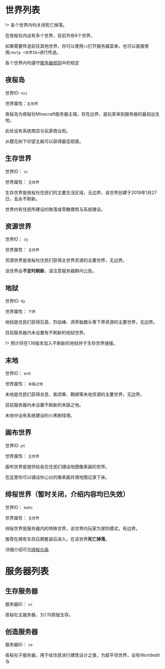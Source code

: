 # 世界列表

!> 各个世界内均关闭死亡掉落。

在夜桜社内设有多个世界，目前共有6个世界。

如果需要传送前往其他世界，你可以使用`/z`打开服务器菜单，也可以直接使用`/mvtp <世界ID>`进行传送。

各个世界内均遵守[服务器规则](NS_Server/rules.md)中的规定

## 夜桜岛

世界ID: `nsi`

世界属性：`主世界`

夜桜岛为夜桜社Minecraft服务器主城，存在边界，是玩家来到服务器的最初出生地。

此处设有系统商店与玩家商业街。

从樱花树下仰望主殿可以获得最佳观感。

## 生存世界

世界ID： `sc`

世界属性： `主世界`

生存世界是夜桜社住民们的主要生活区域，无边界，该世界创建于2019年1月27日，且永不刷新。

世界内有住民所建设的聚落或零散建筑与系统建设。

## 资源世界

世界ID： `zy`

世界属性： `主世界`

资源世界是夜桜社住民们获得主世界资源的主要世界，无边界。

该世界会**不定时刷新**，请注意服务器群内公告。

## 地狱

世界ID: `dy`

世界属性： `下界`

地狱是住民们获得石英、烈焰棒、凋零骷髅头等下界资源的主要世界，无边界。

目前服务器内未设置有不刷新的地狱世界。

!> 预计将在1.16版本加入不刷新的地狱并于生存世界链接。

## 末地

世界ID： `end`

世界属性： `末路之地`

末地是住民们获得龙息、紫颂果、鞘翅等末地资源的主要世界，无边界。

目前服务器内未设置不刷新的末路之地。

末地中设有系统建设的小黑刷怪塔。

## 画布世界

世界ID: `pt`

世界属性： `主世界`

画布世界是提供给各位住民们铺设地图像素画的世界。

在这里你可以铺设你心仪的像素画并用地图记录下来。

## 绯桜世界（暂时关闭，介绍内容均已失效）

世界ID： `mobs`

世界属性： `主世界`

绯桜世界是服务器内的特殊世界，该世界内玩家为冒险模式，有边界。

推荐在拥有生存后期套装后进入，在该世界**死亡掉落**。

详细介绍可见[绯桜の染](NS_Server/story/Bloodsakura.md)

# 服务器列表

## 生存服务器

服务器ID： `sc`

夜桜社主服务器，为1.15原版生存。

## 创造服务器

服务器ID： `ce`

夜桜社子服务器，用于给住民进行建筑设计之类，为超平坦世界，设有Worldedit与
